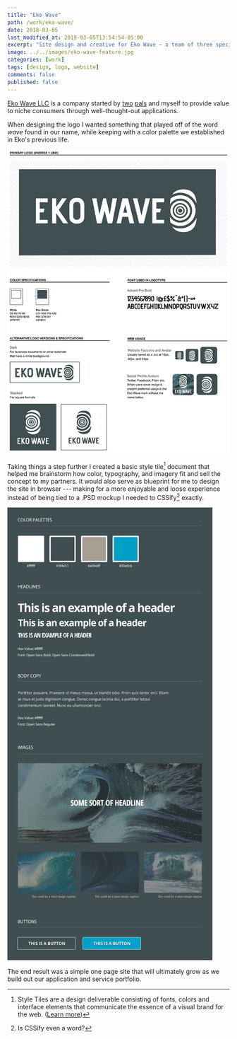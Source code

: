 ```yaml
---
title: "Eko Wave"
path: /work/eko-wave/
date: 2018-03-05
last_modified_at: 2018-03-05T13:54:54-05:00
excerpt: "Site design and creative for Eko Wave — a team of three specializing in niche applications."
image: ../../images/eko-wave-feature.jpg
categories: [work]
tags: [design, logo, website]
comments: false
published: false
---
```


[Eko Wave LLC](http://ekowave.com) is a company started by [two](https://twitter.com/endonend) [pals](https://twitter.com/bjpmba) and myself to provide value to niche consumers through well-thought-out applications.

When designing the logo I wanted something that played off of the word *wave* found in our name, while keeping with a color palette we established in Eko's previous life.

![Eko Wave logo guide](../../images/eko-wave-logo-guide.jpg)

Taking things a step further I created a basic style tile[^style-tile] document that helped me brainstorm how color, typography, and imagery fit and sell the concept to my partners. It would also serve as blueprint for me to design the site in browser --- making for a more enjoyable and loose experience instead of being tied to a .PSD mockup I needed to CSSify[^cssify] exactly.

[^style-tile]: Style Tiles are a design deliverable consisting of fonts, colors and interface elements that communicate the essence of a visual brand for the web. ([Learn more](http://styletil.es/))

[^cssify]: Is CSSify even a word?

![Eko Wave style tile](../../images/eko-wave-style-tile.jpg)

The end result was a simple one page site that will ultimately grow as we build out our application and service portfolio.
